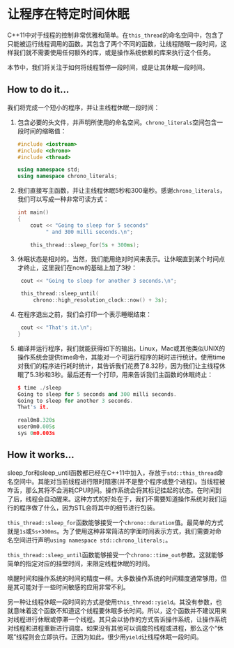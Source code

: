 # 让程序在特定时间休眠

C++11中对于线程的控制非常优雅和简单。在`this_thread`的命名空间中，包含了只能被运行线程调用的函数。其包含了两个不同的函数，让线程随眠一段时间，这样我们就不需要使用任何额外的库，或是操作系统依赖的库来执行这个任务。

本节中，我们将关注于如何将线程暂停一段时间，或是让其休眠一段时间。

## How to do it...

我们将完成一个短小的程序，并让主线程休眠一段时间：

1. 包含必要的头文件，并声明所使用的命名空间。`chrono_literals`空间包含一段时间的缩略值：

   ```c++
   #include <iostream>
   #include <chrono>
   #include <thread>
   
   using namespace std;
   using namespace chrono_literals; 
   ```

2. 我们直接写主函数，并让主线程休眠5秒和300毫秒。感谢`chrono_literals`，我们可以写成一种非常可读方式：

   ```c++
   int main()
   {
       cout << "Going to sleep for 5 seconds"
       	    " and 300 milli seconds.\n";
       
       this_thread::sleep_for(5s + 300ms);
   ```

3. 休眠状态是相对的。当然，我们能用绝对时间来表示。让休眠直到某个时间点才终止，这里我们在now的基础上加了3秒：

   ```c++
   	cout << "Going to sleep for another 3 seconds.\n";
   
   	this_thread::sleep_until(
   		chrono::high_resolution_clock::now() + 3s);
   ```

4. 在程序退出之前，我们会打印一个表示睡眠结束：

   ```c++
   	cout << "That's it.\n";
   }
   ```

5. 编译并运行程序，我们就能获得如下的输出。Linux，Mac或其他类似UNIX的操作系统会提供time命令，其能对一个可运行程序的耗时进行统计。使用time对我们的程序进行耗时统计，其告诉我们花费了8.32秒，因为我们让主线程休眠了5.3秒和3秒。最后还有一个打印，用来告诉我们主函数的休眠终止：

   ```c++
   $ time ./sleep
   Going to sleep for 5 seconds and 300 milli seconds.
   Going to sleep for another 3 seconds.
   That's it.
       
   real0m8.320s
   user0m0.005s
   sys 0m0.003s
   ```

## How it works...

sleep_for和sleep_until函数都已经在C++11中加入，存放于`std::this_thread`命名空间中。其能对当前线程进行限时阻塞(并不是整个程序或整个进程)。当线程被咋舌，那么其将不会消耗CPU时间。操作系统会将其标记挂起的状态。在时间到了后，线程会自动醒来。这种方式的好处在于，我们不需要知道操作系统对我们运行的程序做了什么，因为STL会将其中的细节进行包装。

`this_thread::sleep_for`函数能够接受一个`chrono::duration`值。最简单的方式就是`1s`或`5s+300ms`。为了使用这种非常简洁的字面时间表示方式，我们需要对命名空间进行声明`using namespace std::chrono_literals;`。

`this_thread::sleep_until`函数能够接受一个`chrono::time_out`参数。这就能够简单的指定对应的挂壁时间，来限定线程休眠的时间。

唤醒时间和操作系统的时间的精度一样。大多数操作系统的时间精度通常够用，但是其可能对于一些时间敏感的应用非常不利。

另一种让线程休眠一段时间的方式是使用`this_thread::yield`。其没有参数，也就意味着这个函数不知道这个线程要休眠多长时间。所以，这个函数并不建议用来对线程进行休眠或停滞一个线程。其只会以协作的方式告诉操作系统，让操作系统对线程和进程重新进行调度。如果没有其他可以调度的线程或进程，那么这个“休眠”线程则会立即执行。正因为如此，很少用`yield`让线程休眠一段时间。